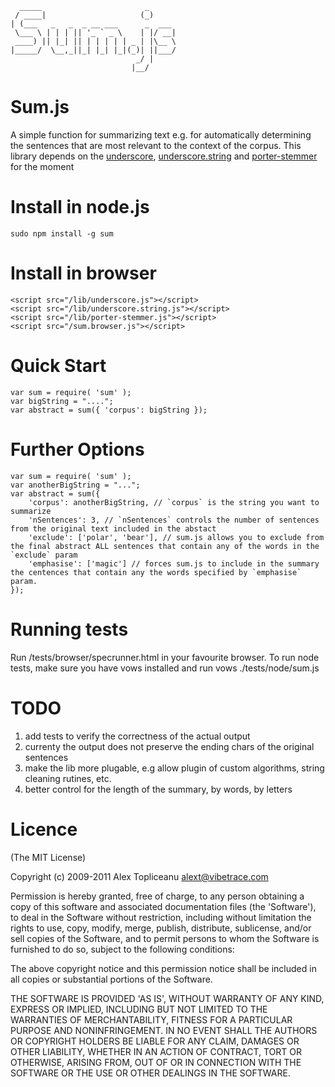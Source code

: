 	  _____                       _      
	 / ____|                     (_)     
	| (___   _   _  _ __ ___      _  ___ 
	 \___ \ | | | || '_ ` _ \    | |/ __|
	 ____) || |_| || | | | | | _ | |\__ \
	|_____/  \__,_||_| |_| |_|(_)| ||___/
								_/ |     
							   |__/      

Sum.js
============

A simple function for summarizing text e.g. for automatically determining the sentences that are most relevant to the context of the corpus.
This library depends on the [underscore](http://documentcloud.github.com/underscore/), [underscore.string](http://epeli.github.com/underscore.string/) and [porter-stemmer](https://github.com/jedp/porter-stemmer) for the moment

Install in node.js
==================
	sudo npm install -g sum

Install in browser
==================
	<script src="/lib/underscore.js"></script>	
	<script src="/lib/underscore.string.js"></script>	
	<script src="/lib/porter-stemmer.js"></script>
	<script src="/sum.browser.js"></script>
	

Quick Start
===========
	var sum = require( 'sum' );
	var bigString = "....";
	var abstract = sum({ 'corpus': bigString });
	

Further Options
===============
	var sum = require( 'sum' );
	var anotherBigString = "...";
	var abstract = sum({
		'corpus': anotherBigString, // `corpus` is the string you want to summarize
		'nSentences': 3, // `nSentences` controls the number of sentences from the original text included in the abstact
		'exclude': ['polar', 'bear'], // sum.js allows you to exclude from the final abstract ALL sentences that contain any of the words in the `exclude` param
		'emphasise': ['magic'] // forces sum.js to include in the summary the centences that contain any the words specified by `emphasise` param.
	});


Running tests
=============
Run /tests/browser/specrunner.html in your favourite browser.
To run node tests, make sure you have vows installed and run
	vows ./tests/node/sum.js 

	
TODO
====
1. add tests to verify the correctness of the actual output
2. currenty the output does not preserve the ending chars of the original sentences
3. make the lib more plugable, e.g allow plugin of custom algorithms, string cleaning rutines, etc.
4. better control for the length of the summary, by words, by letters


Licence
=======

(The MIT License)

Copyright (c) 2009-2011 Alex Topliceanu <alext@vibetrace.com>

Permission is hereby granted, free of charge, to any person obtaining
a copy of this software and associated documentation files (the
'Software'), to deal in the Software without restriction, including
without limitation the rights to use, copy, modify, merge, publish,
distribute, sublicense, and/or sell copies of the Software, and to
permit persons to whom the Software is furnished to do so, subject to
the following conditions:

The above copyright notice and this permission notice shall be
included in all copies or substantial portions of the Software.

THE SOFTWARE IS PROVIDED 'AS IS', WITHOUT WARRANTY OF ANY KIND,
EXPRESS OR IMPLIED, INCLUDING BUT NOT LIMITED TO THE WARRANTIES OF
MERCHANTABILITY, FITNESS FOR A PARTICULAR PURPOSE AND NONINFRINGEMENT.
IN NO EVENT SHALL THE AUTHORS OR COPYRIGHT HOLDERS BE LIABLE FOR ANY
CLAIM, DAMAGES OR OTHER LIABILITY, WHETHER IN AN ACTION OF CONTRACT,
TORT OR OTHERWISE, ARISING FROM, OUT OF OR IN CONNECTION WITH THE
SOFTWARE OR THE USE OR OTHER DEALINGS IN THE SOFTWARE.
